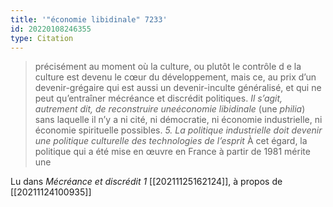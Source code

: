 ```yaml
---
title: '"économie libidinale" 7233'
id: 20220108246355
type: Citation
---
```


> précisément au moment où la culture, ou plutôt le contrôle d e la culture est devenu le cœur du développement, mais ce, au prix d’un devenir-grégaire qui est aussi un devenir-inculte généralisé, et qui ne peut qu’entraîner mécréance et discrédit politiques. *Il s’agit, autrement dit, de reconstruire uneéconomie libidinale* (une *philia*) sans laquelle il n’y a ni cité, ni démocratie, ni économie industrielle, ni économie spirituelle possibles. *5. La politique industrielle doit devenir une politique culturelle des technologies de l’esprit* À cet égard, la politique qui a été mise en œuvre en France à partir de 1981 mérite une

Lu dans *Mécréance et discrédit 1* [[20211125162124]], à propos de [[20211124100935]]